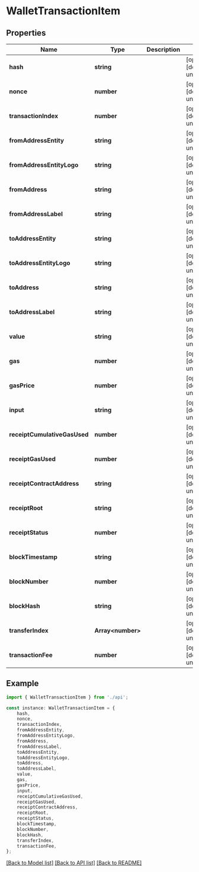 # WalletTransactionItem


## Properties

Name | Type | Description | Notes
------------ | ------------- | ------------- | -------------
**hash** | **string** |  | [optional] [default to undefined]
**nonce** | **number** |  | [optional] [default to undefined]
**transactionIndex** | **number** |  | [optional] [default to undefined]
**fromAddressEntity** | **string** |  | [optional] [default to undefined]
**fromAddressEntityLogo** | **string** |  | [optional] [default to undefined]
**fromAddress** | **string** |  | [optional] [default to undefined]
**fromAddressLabel** | **string** |  | [optional] [default to undefined]
**toAddressEntity** | **string** |  | [optional] [default to undefined]
**toAddressEntityLogo** | **string** |  | [optional] [default to undefined]
**toAddress** | **string** |  | [optional] [default to undefined]
**toAddressLabel** | **string** |  | [optional] [default to undefined]
**value** | **string** |  | [optional] [default to undefined]
**gas** | **number** |  | [optional] [default to undefined]
**gasPrice** | **number** |  | [optional] [default to undefined]
**input** | **string** |  | [optional] [default to undefined]
**receiptCumulativeGasUsed** | **number** |  | [optional] [default to undefined]
**receiptGasUsed** | **number** |  | [optional] [default to undefined]
**receiptContractAddress** | **string** |  | [optional] [default to undefined]
**receiptRoot** | **string** |  | [optional] [default to undefined]
**receiptStatus** | **number** |  | [optional] [default to undefined]
**blockTimestamp** | **string** |  | [optional] [default to undefined]
**blockNumber** | **number** |  | [optional] [default to undefined]
**blockHash** | **string** |  | [optional] [default to undefined]
**transferIndex** | **Array&lt;number&gt;** |  | [optional] [default to undefined]
**transactionFee** | **number** |  | [optional] [default to undefined]

## Example

```typescript
import { WalletTransactionItem } from './api';

const instance: WalletTransactionItem = {
    hash,
    nonce,
    transactionIndex,
    fromAddressEntity,
    fromAddressEntityLogo,
    fromAddress,
    fromAddressLabel,
    toAddressEntity,
    toAddressEntityLogo,
    toAddress,
    toAddressLabel,
    value,
    gas,
    gasPrice,
    input,
    receiptCumulativeGasUsed,
    receiptGasUsed,
    receiptContractAddress,
    receiptRoot,
    receiptStatus,
    blockTimestamp,
    blockNumber,
    blockHash,
    transferIndex,
    transactionFee,
};
```

[[Back to Model list]](../README.md#documentation-for-models) [[Back to API list]](../README.md#documentation-for-api-endpoints) [[Back to README]](../README.md)

